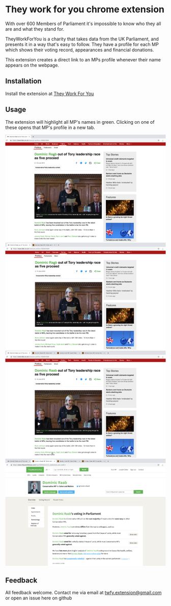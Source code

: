# They work for you chrome extension

With over 600 Members of Parliament it's impossible to know who they all are and what they stand for.

TheyWorkForYou is a charity that takes data from the UK Parliament, and presents it in a way that's easy to follow. They have a profile for each MP which shows their voting record, appearances and financial donations.

This extension creates a direct link to an MPs profile whenever their name appears on the webpage.

## Installation

Install the extension at [They Work For You](https://chrome.google.com/webstore/detail/they-work-for-you/oiplfbhbljjcjlennboaemogohdoodpo)

## Usage

The extension will highlight all MP's names in green. Clicking on one of these opens that MP's profile in a new tab.

![BBC News article](./screenshots/first-page.png)
![BBC News article](./screenshots/making-selection.png)
![BBC News article](./screenshots/selecting-more.png)
![BBC News article](./screenshots/profile.png)


## Feedback
All feedback welcome. Contact me via email at twfy.extension@gmail.com or open an issue here on github

